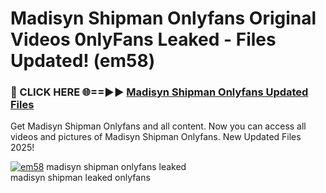 # Madisyn Shipman Onlyfans Original Videos 0nlyFans Leaked - Files Updated! (em58)

<h3>🔴 CLICK HERE 🌐==►► <a href="https://tinyurl.com/ms9xzufz" rel="nofollow">Madisyn Shipman Onlyfans Updated Files</a></h3>

Get Madisyn Shipman Onlyfans and all content. Now you can access all videos and pictures of Madisyn Shipman Onlyfans. New Updated Files 2025!

[![em58](https://i.imgur.com/PQ7UWWw.gif)](https://tinyurl.com/ms9xzufz)
madisyn shipman onlyfans leaked<br>
madisyn shipman leaked onlyfans